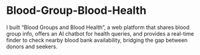 # Blood-Group-Blood-Health
I built “Blood Groups and Blood Health”, a web platform that shares blood group info, offers an AI chatbot for health queries, and provides a real-time finder to check nearby blood bank availability, bridging the gap between donors and seekers.
